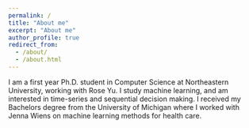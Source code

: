 ```yaml
---
permalink: /
title: "About me"
excerpt: "About me"
author_profile: true
redirect_from: 
  - /about/
  - /about.html
---
```


I am a first year Ph.D. student in Computer Science at Northeastern University, working with Rose Yu. I study machine learning, and am interested in time-series and sequential decision making. I received my Bachelors degree from the University of Michigan where I worked with Jenna Wiens on machine learning methods for health care.